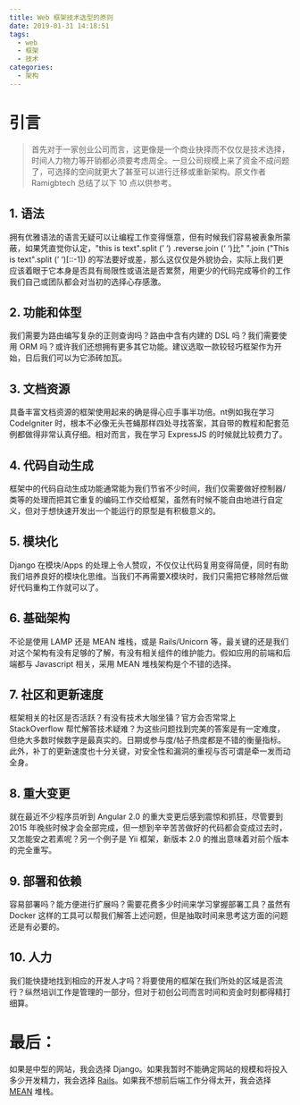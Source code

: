 ```yaml
---
title: Web 框架技术选型的原则
date: 2019-01-31 14:18:51
tags:
  - web
  - 框架
  - 技术
categories:
  - 架构
---
```

# 引言
>首先对于一家创业公司而言，这更像是一个商业抉择而不仅仅是技术选择，时间人力物力等开销都必须要考虑周全。一旦公司规模上来了资金不成问题了，可选择的空间就更大了甚至可以进行迁移或重新架构。原文作者 Ramigbtech 总结了以下 10 点以供参考。
<!--more-->

## 1. 语法

拥有优雅语法的语言无疑可以让编程工作变得惬意，但有时候我们容易被表象所蒙蔽，如果凭直觉你认定，"this is text".split (’ ‘) .reverse.join (‘ ‘)比" ".join ("This is text".split (’ ‘)[::-1]) 的写法要好或差，那么这仅仅是外貌协会，实际上我们更应该着眼于它本身是否具有局限性或语法是否累赘，用更少的代码完成等价的工作我们自己或团队都会对当初的选择心存感激。

## 2. 功能和体型

我们需要为路由编写复杂的正则查询吗？路由中含有内建的 DSL 吗？我们需要使用 ORM 吗？或许我们还想拥有更多其它功能。建议选取一款较轻巧框架作为开始，日后我们可以为它添砖加瓦。

## 3. 文档资源

具备丰富文档资源的框架使用起来的确是得心应手事半功倍。nt例如我在学习 CodeIgniter 时，根本不必像无头苍蝇那样四处寻找答案，其自带的教程和配套范例都做得非常认真仔细。相对而言，我在学习 ExpressJS 的时候就比较费力了。

## 4. 代码自动生成

框架中的代码自动生成功能通常能为我们节省不少时间，我们仅需要做好控制器/类等的处理而把其它重复的编码工作交给框架，虽然有时候不能自由地进行自定义，但对于想快速开发出一个能运行的原型是有积极意义的。

## 5. 模块化

Django 在模块/Apps 的处理上令人赞叹，不仅仅让代码复用变得简便，同时有助我们培养良好的模块化思维。当我们不再需要X模块时，我们只需把它移除然后做好代码重构工作就可以了。

## 6. 基础架构

不论是使用 LAMP 还是 MEAN 堆栈，或是 Rails/Unicorn 等，最关键的还是我们对这个架构有没有足够的了解，有没有相关组件的维护能力。假如应用的前端和后端都与 Javascript 相关，采用 MEAN 堆栈架构是个不错的选择。

## 7. 社区和更新速度

框架相关的社区是否活跃？有没有技术大咖坐镇？官方会否常常上 StackOverflow 帮忙解答技术疑难？为这些问题找到完美的答案是有一定难度，但绝大多数时候数字是最真实的。日期或参与度/帖子热度都是不错的衡量指标。此外，补丁的更新速度也十分关键，对安全性和漏洞的重视与否可谓是牵一发而动全身。

## 8. 重大变更

就在最近不少程序员听到 Angular 2.0 的重大变更后感到震惊和抓狂，尽管要到 2015 年晚些时候才会全部完成，但一想到辛辛苦苦做好的代码都会变成过去时，又怎能安之若素呢？另一个例子是 Yii 框架，新版本 2.0 的推出意味着对前个版本的完全重写。

## 9. 部署和依赖

容易部署吗？能方便进行扩展吗？需要花费多少时间来学习掌握部署工具？虽然有 Docker 这样的工具可以帮我们解答上述问题，但是抽取时间来思考这方面的问题还是有必要的。

## 10. 人力

我们能快捷地找到相应的开发人才吗？将要使用的框架在我们所处的区域是否流行？纵然培训工作是管理的一部分，但对于初创公司而言时间和资金时刻都得精打细算。

# 最后：

如果是中型的网站，我会选择 Django。如果我暂时不能确定网站的规模和将投入多少开发精力，我会选择 [Rails]()。如果我不想前后端工作分得太开，我会选择 [MEAN](https://www.jdon.com/idea/js/mean.html) 堆栈。

